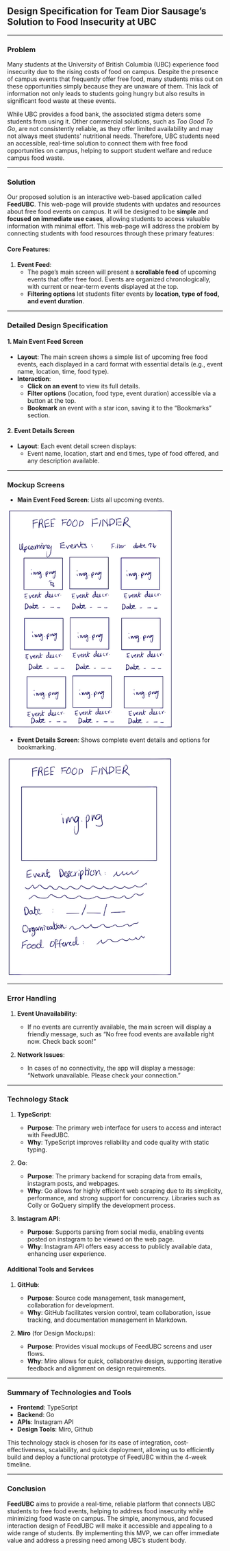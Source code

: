 ## Design Specification for Team Dior Sausage’s Solution to Food Insecurity at UBC

---

### Problem

Many students at the University of British Columbia (UBC) experience food insecurity due to the rising costs of food on campus. Despite the presence of campus events that frequently offer free food, many students miss out on these opportunities simply because they are unaware of them. This lack of information not only leads to students going hungry but also results in significant food waste at these events.

While UBC provides a food bank, the associated stigma deters some students from using it. Other commercial solutions, such as *Too Good To Go*, are not consistently reliable, as they offer limited availability and may not always meet students' nutritional needs. Therefore, UBC students need an accessible, real-time solution to connect them with free food opportunities on campus, helping to support student welfare and reduce campus food waste.

---

### Solution

Our proposed solution is an interactive web-based application called **FeedUBC**. This web-page will provide students with updates and resources about free food events on campus. It will be designed to be  **simple** and **focused on immediate use cases**, allowing students to access valuable information with minimal effort. This web-page will address the problem by connecting students with food resources through these primary features:

#### Core Features:

1. **Event Feed**:
   - The page’s main screen will present a **scrollable feed** of upcoming events that offer free food. Events are organized chronologically, with current or near-term events displayed at the top.
   - **Filtering options** let students filter events by **location, type of food, and event duration**.


---

### Detailed Design Specification

#### 1. Main Event Feed Screen

- **Layout**: The main screen shows a simple list of upcoming free food events, each displayed in a card format with essential details (e.g., event name, location, time, food type).
- **Interaction**:
  - **Click on an event** to view its full details.
  - **Filter options** (location, food type, event duration) accessible via a button at the top.
  - **Bookmark** an event with a star icon, saving it to the “Bookmarks” section.

#### 2. Event Details Screen

- **Layout**: Each event detail screen displays:
  - Event name, location, start and end times, type of food offered, and any description available.


---

### Mockup Screens

- **Main Event Feed Screen**: Lists all upcoming events.

![Event details mock sketch](images/eventMainFeed.png)

- **Event Details Screen**: Shows complete event details and options for bookmarking.

![Event details mock sketch](images/EventDetails.png)

---

### Error Handling

1. **Event Unavailability**:
   - If no events are currently available, the main screen will display a friendly message, such as “No free food events are available right now. Check back soon!”

2. **Network Issues**:
   - In cases of no connectivity, the app will display a message: “Network unavailable. Please check your connection.”

---

### Technology Stack 

1. **TypeScript**:
   - **Purpose**: The primary web interface for users to access and interact with FeedUBC.
   - **Why**: TypeScript improves reliability and code quality with static typing.

2. **Go**:
   - **Purpose**: The primary backend for scraping data from emails, instagram posts, and webpages.
   - **Why**: Go allows for highly efficient web scraping due to its simplicity, performance, and strong support for concurrency. Libraries such as Colly or GoQuery simplify the development process.

3. **Instagram API**:
   - **Purpose**: Supports parsing from social media, enabling events posted on instagram to be viewed on the web page.
   - **Why**: Instagram API offers easy access to publicly available data, enhancing user experience.

#### Additional Tools and Services

1. **GitHub**:
   - **Purpose**: Source code management, task management, collaboration for development.
   - **Why**: GitHub facilitates version control, team collaboration, issue tracking, and documentation management in Markdown.


2. **Miro** (for Design Mockups):
   - **Purpose**: Provides visual mockups of FeedUBC screens and user flows.
   - **Why**: Miro allows for quick, collaborative design, supporting iterative feedback and alignment on design requirements.

---

### Summary of Technologies and Tools

- **Frontend**: TypeScript
- **Backend**: Go
- **APIs**: Instagram API
- **Design Tools**: Miro, Github

This technology stack is chosen for its ease of integration, cost-effectiveness, scalability, and quick deployment, allowing us to efficiently build and deploy a functional prototype of FeedUBC within the 4-week timeline.

---

### Conclusion

**FeedUBC** aims to provide a real-time, reliable platform that connects UBC students to free food events, helping to address food insecurity while minimizing food waste on campus. The simple, anonymous, and focused interaction design of FeedUBC will make it accessible and appealing to a wide range of students. By implementing this MVP, we can offer immediate value and address a pressing need among UBC’s student body.
